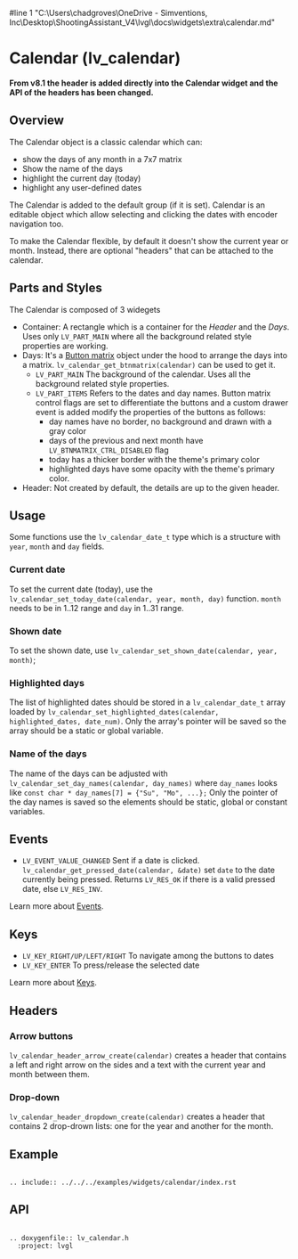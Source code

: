 #line 1 "C:\\Users\\chadgroves\\OneDrive - Simventions, Inc\\Desktop\\ShootingAssistant_V4\\lvgl\\docs\\widgets\\extra\\calendar.md"
# Calendar (lv_calendar)

**From v8.1 the header is added directly into the Calendar widget and the API of the headers has been changed.**

## Overview

The Calendar object is a classic calendar which can:
- show the days of any month in a 7x7 matrix
- Show the name of the days
- highlight the current day (today)
- highlight any user-defined dates

The Calendar is added to the default group (if it is set). Calendar is an editable object which allow selecting and clicking the dates with encoder navigation too.

To make the Calendar flexible, by default it doesn't show the current year or month. Instead, there are optional "headers" that can be attached to the calendar.

## Parts and Styles
The Calendar is composed of 3 widegets
- Container: A rectangle which is a container for the *Header* and the *Days*. Uses only `LV_PART_MAIN` where all the background related style properties are working.
- Days: It's a [Button matrix](/widgets/core/btnmatrix) object under the hood to arrange the days into a matrix. `lv_calendar_get_btnmatrix(calendar)` can be used to get it.
    - `LV_PART_MAIN` The background of the calendar. Uses all the background related style properties.
    - `LV_PART_ITEMS` Refers to the dates and day names. Button matrix control flags are set to differentiate the buttons and a custom drawer event is added modify the properties of the buttons as follows:
       - day names have no border, no background and drawn with a gray color
       - days of the previous and next month have `LV_BTNMATRIX_CTRL_DISABLED` flag
       - today has a thicker border with the theme's primary color
       - highlighted days have some opacity with the theme's primary color.
- Header: Not created by default, the details are up to the given header.

## Usage

Some functions use the `lv_calendar_date_t` type which is a structure with `year`, `month` and `day` fields.

### Current date
To set the current date (today), use the `lv_calendar_set_today_date(calendar, year, month, day)` function. `month` needs to be in 1..12 range and `day` in 1..31 range.

### Shown date
To set the shown date, use `lv_calendar_set_shown_date(calendar, year, month)`;

### Highlighted days

The list of highlighted dates should be stored in a `lv_calendar_date_t` array loaded by `lv_calendar_set_highlighted_dates(calendar, highlighted_dates, date_num)`.
Only the array's pointer will be saved so the array should be a static or global variable.

### Name of the days
The name of the days can be adjusted with `lv_calendar_set_day_names(calendar, day_names)` where `day_names` looks like `const char * day_names[7] = {"Su", "Mo", ...};`
Only the pointer of the day names is saved so the elements should be static, global or constant variables.

## Events
- `LV_EVENT_VALUE_CHANGED` Sent if a date is clicked. `lv_calendar_get_pressed_date(calendar, &date)` set `date` to the date currently being pressed. Returns `LV_RES_OK` if there is a valid pressed date, else `LV_RES_INV`.

Learn more about [Events](/overview/event).

## Keys
- `LV_KEY_RIGHT/UP/LEFT/RIGHT` To navigate among the buttons to dates
- `LV_KEY_ENTER` To press/release the selected date

Learn more about [Keys](/overview/indev).

## Headers

### Arrow buttons

`lv_calendar_header_arrow_create(calendar)` creates a header that contains a left and right arrow on the sides and a text with the current year and month between them.


### Drop-down
`lv_calendar_header_dropdown_create(calendar)` creates a header that contains 2 drop-drown lists: one for the year and another for the month.


## Example

```eval_rst

.. include:: ../../../examples/widgets/calendar/index.rst

```

## API

```eval_rst

.. doxygenfile:: lv_calendar.h
  :project: lvgl

```
